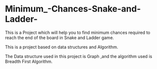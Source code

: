 # Minimum_-Chances-Snake-and-Ladder-
This is a Project which will help you to find minimum chances required to reach the end of the board in Snake and Ladder game.

This is a project based on data structures and Algorithm.

The Data structure used in this project is Graph ,and the algorithm used is Breadth First Algorithm.
